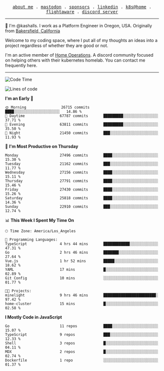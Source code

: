 <p align="center">
  <samp>
    <a href="https://jordanjones.org/">about me</a> .
    <a rel="me" href="https://mastodon.social/@kashall">mastodon</a> .
    <a href="https://github.com/sponsors/kashalls">sponsors</a> .
    <a href="https://linkedin.com/in/jordpjones">linkedin</a> .
    <a href="https://github.com/kashalls/home-cluster">k8s@home</a> .
    <a href="https://flightaware.com/adsb/stats/user/kashalls">flightaware</a> .
    <a href="https://discord.gg/V2WrCfqba9">discord server</a>
  </samp>
</p>

----------------------------------------------------------------

:wave: I'm @kashalls. I work as a Platform Engineer in Oregon, USA. Originally from [Bakersfield, California](https://maps.app.goo.gl/QQMtywTWghpXB6Tu6)

Welcome to my coding space, where I put all of my thoughts an ideas into a project regardless of whether they are good or not.

I'm an active member of [Home Operations](https://discord.gg/home-operations). A discord community focused on helping others with their kubernetes homelab. You can contact me frequently here.

----------------------------------------------------------------
<!--START_SECTION:waka-->
![Code Time](http://img.shields.io/badge/Code%20Time-2%2C426%20hrs%2016%20mins-blue)

![Lines of code](https://img.shields.io/badge/From%20Hello%20World%20I%27ve%20Written-16.7%20million%20lines%20of%20code-blue)

**I'm an Early 🐤** 

```text
🌞 Morning                26715 commits       ████░░░░░░░░░░░░░░░░░░░░░   14.86 % 
🌆 Daytime                67787 commits       █████████░░░░░░░░░░░░░░░░   37.71 % 
🌃 Evening                63811 commits       █████████░░░░░░░░░░░░░░░░   35.50 % 
🌙 Night                  21450 commits       ███░░░░░░░░░░░░░░░░░░░░░░   11.93 % 
```
📅 **I'm Most Productive on Thursday** 

```text
Monday                   27496 commits       ████░░░░░░░░░░░░░░░░░░░░░   15.30 % 
Tuesday                  21162 commits       ███░░░░░░░░░░░░░░░░░░░░░░   11.77 % 
Wednesday                27156 commits       ████░░░░░░░░░░░░░░░░░░░░░   15.11 % 
Thursday                 27791 commits       ████░░░░░░░░░░░░░░░░░░░░░   15.46 % 
Friday                   27430 commits       ████░░░░░░░░░░░░░░░░░░░░░   15.26 % 
Saturday                 25818 commits       ████░░░░░░░░░░░░░░░░░░░░░   14.36 % 
Sunday                   22910 commits       ███░░░░░░░░░░░░░░░░░░░░░░   12.74 % 
```


📊 **This Week I Spent My Time On** 

```text
🕑︎ Time Zone: America/Los_Angeles

💬 Programming Languages: 
TypeScript               4 hrs 44 mins       ████████████░░░░░░░░░░░░░   47.31 % 
Go                       2 hrs 46 mins       ███████░░░░░░░░░░░░░░░░░░   27.64 % 
Vue.js                   1 hr 52 mins        █████░░░░░░░░░░░░░░░░░░░░   18.62 % 
YAML                     17 mins             █░░░░░░░░░░░░░░░░░░░░░░░░   02.89 % 
Git Config               10 mins             ░░░░░░░░░░░░░░░░░░░░░░░░░   01.77 % 

🐱‍💻 Projects: 
minelight                9 hrs 46 mins       ████████████████████████░   97.42 % 
home-cluster             15 mins             █░░░░░░░░░░░░░░░░░░░░░░░░   02.58 % 
```

**I Mostly Code in JavaScript** 

```text
Go                       11 repos            ████░░░░░░░░░░░░░░░░░░░░░   15.07 % 
TypeScript               9 repos             ███░░░░░░░░░░░░░░░░░░░░░░   12.33 % 
Shell                    3 repos             █░░░░░░░░░░░░░░░░░░░░░░░░   04.11 % 
MDX                      2 repos             █░░░░░░░░░░░░░░░░░░░░░░░░   02.74 % 
Dockerfile               1 repo              ░░░░░░░░░░░░░░░░░░░░░░░░░   01.37 % 
```




<!--END_SECTION:waka-->
